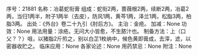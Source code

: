 序号：21881
名称：冶葛蛇衔膏
组成：蛇衔2两，蔷薇根2两，续断2两，冶葛2两，当归1两半，附子1两半（去皮），防风1两，黄芩1两，泽兰1两，松脂3两，柏脂3两。
出处：《外台》卷二十九引《肘后方》。
主治：金疮。
加减：None
功效：None
用法用量：涂疮。无问大小皆愈，不生脓汁也。
制备方法：上（口父？？）咀，以猪脂2斤煎之，别以白芷1枚纳中，候色黄即膏成，去滓，滤，以密器收贮之。
临床应用：None
各家论述：None
用药禁忌：None
附注：None
